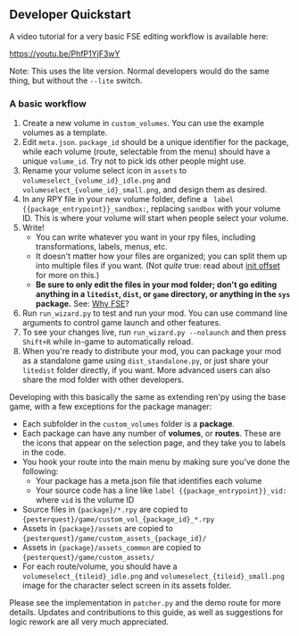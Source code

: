## Developer Quickstart

A video tutorial for a very basic FSE editing workflow is available here:

https://youtu.be/PhfP1YjF3wY

Note: This uses the lite version. Normal developers would do the same thing, but without the `--lite` switch.

### A basic workflow

1. Create a new volume in `custom_volumes`. You can use the example volumes as a template.
2. Edit `meta.json`. `package_id` should be a unique identifier for the package, while each volume (route, selectable from the menu) should have a unique `volume_id`. Try not to pick ids other people might use.
3. Rename your volume select icon in `assets` to `volumeselect_{volume_id}_idle.png` and `volumeselect_{volume_id}_small.png`, and design them as desired.
4. In any RPY file in your new volume folder, define a `
   label {{package_entrypoint}}_sandbox:`, replacing `sandbox` with your volume ID. This is where your volume will start when people select your volume. 
5. Write! 
   - You can write whatever you want in your rpy files, including transformations, labels, menus, etc. 
   - It doesn't matter how your files are organized; you can split them up into multiple files if you want. (Not *quite* true: read about [init offset](https://www.renpy.org/doc/html/python.html?highlight=init%20offset) for more on this.)
   - **Be sure to only edit the files in your mod folder; don't go editing anything in a `litedist`, `dist`, or `game` directory, or anything in the `sys` package.** See: [Why FSE](#why-fse)?
6. Run `run_wizard.py` to test and run your mod. You can use command line arguments to control game launch and other features. 
7. To see your changes live, run `run_wizard.py --nolaunch` and then press `Shift+R` while in-game to automatically reload.
8. When you're ready to distribute your mod, you can package your mod as a standalone game using `dist_standalone.py`, or just share your `litedist` folder directly, if you want. More advanced users can also share the mod folder with other developers.


Developing with this basically the same as extending ren'py using the base game, with a few exceptions for the package manager:

- Each subfolder in the `custom_volumes` folder is a **package**.
- Each package can have any number of **volumes**, or **routes**. These are the icons that appear on the selection page, and they take you to labels in the code.
- You hook your route into the main menu by making sure you've done the following:
  - Your package has a meta.json file that identifies each volume
  - Your source code has a line like `label {{package_entrypoint}}_vid:` where `vid` is the volume ID
- Source files in `{package}/*.rpy` are copied to `{pesterquest}/game/custom_vol_{package_id}_*.rpy`
- Assets in `{package}/assets` are copied to `{pesterquest}/game/custom_assets_{package_id}/`
- Assets in `{package}/assets_common` are copied to `{pesterquest}/game/custom_assets/`
- For each route/volume, you should have a `volumeselect_{tileid}_idle.png` and `volumeselect_{tileid}_small.png` image for the character select screen in its assets folder.

Please see the implementation in `patcher.py` and the demo route for more details.
Updates and contributions to this guide, as well as suggestions for logic rework are all very much appreciated. 